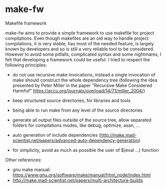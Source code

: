 # make-fw
Makefile framework

make-fw aims to provide a simple framework to use makefile for project
compilations. Even though makefiles are an old way to handle project
compilations, it is very stable, has most of the needed feature, is largely
known by developers and so is still a very reliable tool to be
considered. However to avoid some pitfalls, complicated syntax and some
nightmares, I felt that developing a framework could be useful. I tried to
respect the following principles:

- do not use recursive make invocations, instead a single invocation of make
  should construct the whole dependency tree (following the idea presented by
  Peter Miller in the paper "Recursive Make Considered Harmfuf"
  https://accu.org/journals/overload/14/71/miller_2004/)

- keep structured source directories, for libraries and tools

- being able to run make from any level of the source directories

- generate all output files outside of the source tree, allow separated folders
  for compilations modes, like debug, optimize, asan, ...

- auto generation of include dependencies
  (http://make.mad-scientist.net/papers/advanced-auto-dependency-generation)

- for simplicity, avoid as much as possible the user of $(eval ...) function


Other references:
-  gnu make manual: https://www.gnu.org/software/make/manual/html_node/index.html
-  http://make.mad-scientist.net/papers/multi-architecture-builds

